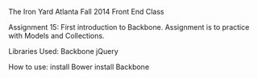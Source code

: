 The Iron Yard Atlanta
Fall 2014 Front End Class

Assignment 15: First introduction to Backbone. Assignment is to practice with Models and Collections.

Libraries Used:
Backbone
jQuery


How to use:
install Bower
install Backbone
